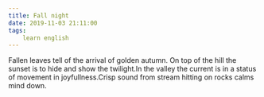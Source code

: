 ```yaml
---
title: Fall night
date: 2019-11-03 21:11:00
tags:
    learn english
---
```

Fallen leaves tell of the arrival of golden autumn. On top of the hill the sunset is to hide and show the twilight.In the valley the current is in a status of movement in joyfullness.Crisp sound from stream hitting on rocks calms mind down.